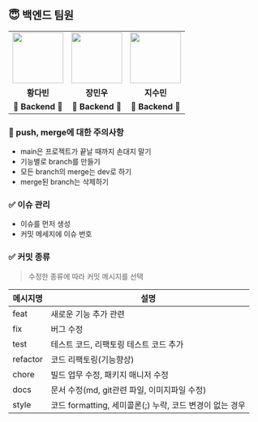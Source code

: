 ## 😇‍ 백엔드 팀원

<table>
  <tr>
    <td align="center"><a href="https://github.com/chIorophyII"><img src="https://avatars.githubusercontent.com/u/73023890?v=4" width="100px" /></a></td>
    <td align="center"><a href="https://github.com/Littlecold4"><img src="https://avatars.githubusercontent.com/u/72268423?v=4" width="100px" /></a></td>
    <td align="center"><a href="https://github.com/sumye"><img src="https://avatars.githubusercontent.com/u/101075913?v=4" width="100px" /></a></td>
   
  </tr>
  <tr>
    <td align="center"><b>황다빈</b></td>
    <td align="center"><b>장민우</b></td>
    <td align="center"><b>지수민</b></td>
    
  </tr>
  <tr>
    <td align="center"><b>🤩 Backend 🤩 </b></td>
    <td align="center"><b>🤩 Backend 🤩 </b></td>
    <td align="center"><b>🤩 Backend 🤩 </b></td>
   
  </tr>
</table>

### 🚫 push, merge에 대한 주의사항
- main은 프로젝트가 끝날 때까지 손대지 말기  
- 기능별로 branch를 만들기  
- 모든 branch의 merge는 dev로 하기  
- merge된 branch는 삭제하기  

### ✅ 이슈 관리
- 이슈를 먼저 생성  
- 커밋 메세지에 이슈 번호 

### ✅ 커밋 종류

> 수정한 종류에 따라 커밋 메시지를 선택

|메시지명|설명|
|---|---|
|feat|새로운 기능 추가 관련|
|fix|버그 수정|
|test|테스트 코드, 리팩토링 테스트 코드 추가|
|refactor|코드 리팩토링(기능향상)|
|chore|빌드 업무 수정, 패키지 매니저 수정|
|docs|문서 수정(md, git관련 파일, 이미지파일 수정)|
|style|코드 formatting, 세미콜론(;) 누락, 코드 변경이 없는 경우|
